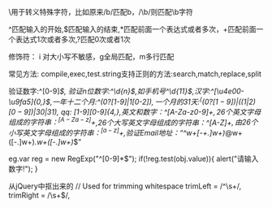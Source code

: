 \用于转义特殊字符，比如原来/b/匹配b，/\b/则匹配\b字符

^匹配输入的开始,$匹配输入的结束,*匹配前面一个表达式或者多次，+匹配前面一个表达式1次或者多次,?匹配0次或者1次

修饰符： i 对大小写不敏感，g全局匹配，m多行匹配

常见方法: compile,exec,test.string支持正则的方法:search,match,replace,split

验证数字:^[0-9]*$, 验证n位数字:^\d{n}$,如手机号^\d{11}$,汉字:^[\u4e00-\u9fa5]{0,}$,一年十二个月:^(0?[1-9]|1[0-2])$,
一个月的31天: ^((0?[1-9])|((1|2)[0-9])|30|31)$, qq: [1-9][0-9]{4,},英文和数字：^[A-Za-z0-9]+$,26个英文字母组成的字符串：^[A-Za-z]+$,26个大写英文字母组成的字符串：^[A-Z]+$,由26个小写英文字母组成的字符串：^[a-z]+$,验证Email地址：“^w+[-+.]w+)*@w+([-.]w+)*.w+([-.]w+)*$”

eg.var reg = new RegExp("^[0-9]*$");
   if(!reg.test(obj.value)){
        alert("请输入数字!");
    }

从jQuery中抠出来的
// Used for trimming whitespace
trimLeft = /^\s+/,
trimRight = /\s+$/,